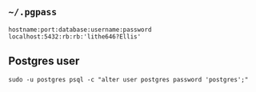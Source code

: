 
## `~/.pgpass`
```
hostname:port:database:username:password
localhost:5432:rb:rb:'lithe646?Ellis'
```

## Postgres user
```psql
sudo -u postgres psql -c "alter user postgres password 'postgres';"
```
